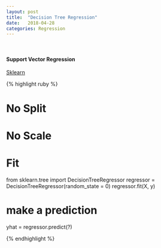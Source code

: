 ```yaml
---
layout: post
title:  "Decision Tree Regression"
date:   2018-04-28
categories: Regression
---
```

<br />
<h4>Support Vector Regression</h4>
<a href="http://scikit-learn.org/stable/modules/tree.html#regression">
Sklearn
</a>

{% highlight ruby %}

# No Split
# No Scale

# Fit
from sklearn.tree import DecisionTreeRegressor
regressor = DecisionTreeRegressor(random_state = 0)
regressor.fit(X, y)

# make a prediction
yhat = regressor.predict(?)

{% endhighlight %}
